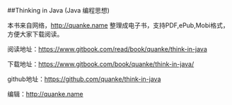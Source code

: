 
##Thinking in Java (Java 编程思想)


本书来自网络，http://quanke.name 整理成电子书，支持PDF,ePub,Mobi格式，方便大家下载阅读。

阅读地址：https://www.gitbook.com/read/book/quanke/think-in-java

下载地址：https://www.gitbook.com/book/quanke/think-in-java/

github地址：https://github.com/quanke/think-in-java

编辑：http://quanke.name